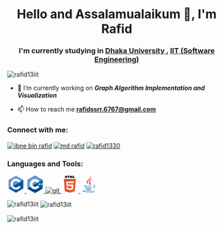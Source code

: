 <h1 align="center">Hello and Assalamualaikum 👋, I'm Rafid</h1>
<h3 align="center">I'm currently studying in <a href="https://www.du.ac.bd/"> Dhaka University </a>, <a href="http://www.iit.du.ac.bd/"> IIT (Software Engineering)</a></h3>

<p align="left"> <img src="https://komarev.com/ghpvc/?username=rafid13iit&label=Profile%20views&color=0e75b6&style=flat" alt="rafid13iit" /> </p>

- 🔭 I’m currently working on ***Graph Algorithm Implementation and Visualization***

- 📫 How to reach me **rafidssrr.6767@gmail.com**


<h3 align="left">Connect with me:</h3>
<p align="left">
<a href="https://www.linkedin.com/in/ibne-bin-rafid-2ba20026b/" target="blank"><img align="center" src="https://raw.githubusercontent.com/rahuldkjain/github-profile-readme-generator/master/src/images/icons/Social/linked-in-alt.svg" alt="ibne bin rafid" height="30" width="40" /></a>
<a href="https://www.facebook.com/Rafid.BSSE13" target="blank"><img align="center" src="https://raw.githubusercontent.com/rahuldkjain/github-profile-readme-generator/master/src/images/icons/Social/facebook.svg" alt="md rafid" height="30" width="40" /></a>
<a href="https://codeforces.com/profile/Rafid1330" target="blank"><img align="center" src="https://raw.githubusercontent.com/rahuldkjain/github-profile-readme-generator/master/src/images/icons/Social/codeforces.svg" alt="rafid1330" height="30" width="40" /></a>
</p>

<h3 align="left">Languages and Tools:</h3>
<p align="left"> <a href="https://www.cprogramming.com/" target="_blank" rel="noreferrer"> <img src="https://raw.githubusercontent.com/devicons/devicon/master/icons/c/c-original.svg" alt="c" width="40" height="40"/> </a> <a href="https://www.w3schools.com/cpp/" target="_blank" rel="noreferrer"> <img src="https://raw.githubusercontent.com/devicons/devicon/master/icons/cplusplus/cplusplus-original.svg" alt="cplusplus" width="40" height="40"/> </a> <a href="https://git-scm.com/" target="_blank" rel="noreferrer"> <img src="https://www.vectorlogo.zone/logos/git-scm/git-scm-icon.svg" alt="git" width="40" height="40"/> </a> <a href="https://www.w3.org/html/" target="_blank" rel="noreferrer"> <img src="https://raw.githubusercontent.com/devicons/devicon/master/icons/html5/html5-original-wordmark.svg" alt="html5" width="40" height="40"/> </a> <a href="https://www.java.com" target="_blank" rel="noreferrer"> <img src="https://raw.githubusercontent.com/devicons/devicon/master/icons/java/java-original.svg" alt="java" width="40" height="40"/> </a> </p>

<p><img align="left" src="https://github-readme-stats.vercel.app/api/top-langs?username=rafid13iit&show_icons=true&locale=en&layout=compact" alt="rafid13iit" /></p>

<p>&nbsp;<img align="center" src="https://github-readme-stats.vercel.app/api?username=rafid13iit&show_icons=true&locale=en" alt="rafid13iit" /></p>

<p><img align="center" src="https://github-readme-streak-stats.herokuapp.com/?user=rafid13iit&" alt="rafid13iit" /></p>

